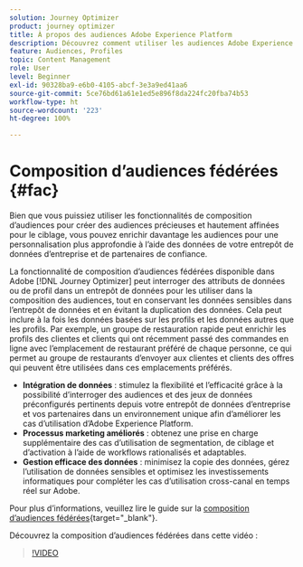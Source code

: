 ```yaml
---
solution: Journey Optimizer
product: journey optimizer
title: À propos des audiences Adobe Experience Platform
description: Découvrez comment utiliser les audiences Adobe Experience Platform.
feature: Audiences, Profiles
topic: Content Management
role: User
level: Beginner
exl-id: 90328ba9-e6b0-4105-abcf-3e3a9ed41aa6
source-git-commit: 5ce76bd61a61e1ed5e896f8da224fc20fba74b53
workflow-type: ht
source-wordcount: '223'
ht-degree: 100%

---
```


# Composition d’audiences fédérées {#fac}

Bien que vous puissiez utiliser les fonctionnalités de composition d’audiences pour créer des audiences précieuses et hautement affinées pour le ciblage, vous pouvez enrichir davantage les audiences pour une personnalisation plus approfondie à l’aide des données de votre entrepôt de données d’entreprise et de partenaires de confiance.

La fonctionnalité de composition d’audiences fédérées disponible dans Adobe [!DNL Journey Optimizer] peut interroger des attributs de données
ou de profil dans un entrepôt de données pour les utiliser dans la composition des audiences, tout en conservant les données sensibles dans l’entrepôt de données et en évitant la duplication des données. Cela peut inclure à la fois les données basées sur les profils et les données autres que les profils. Par exemple, un groupe de restauration rapide peut enrichir les profils des clientes et clients qui ont récemment passé des commandes en ligne avec l’emplacement de restaurant préféré de chaque personne, ce qui permet au groupe de restaurants d’envoyer aux clientes et clients des offres qui peuvent être utilisées dans ces emplacements préférés.

* **Intégration de données** : stimulez la flexibilité et l’efficacité grâce à la possibilité d’interroger des audiences et des jeux de données préconfigurés pertinents depuis votre entrepôt de données d’entreprise et vos partenaires dans un environnement unique afin d’améliorer les cas d’utilisation d’Adobe Experience Platform.
* **Processus marketing améliorés** : obtenez une prise en charge supplémentaire des cas d’utilisation de segmentation, de ciblage et d’activation à l’aide de workflows rationalisés et adaptables.
* **Gestion efficace des données** : minimisez la copie des données, gérez l’utilisation de données
sensibles et optimisez les investissements informatiques pour compléter les cas d’utilisation cross-canal en temps réel sur Adobe.

Pour plus d’informations, veuillez lire le guide sur la [composition d’audiences fédérées](https://experienceleague.adobe.com/fr/docs/federated-audience-composition/using/home){target="_blank"}.

Découvrez la composition d’audiences fédérées dans cette vidéo :

>[!VIDEO](https://video.tv.adobe.com/v/3432261?quality=12)
